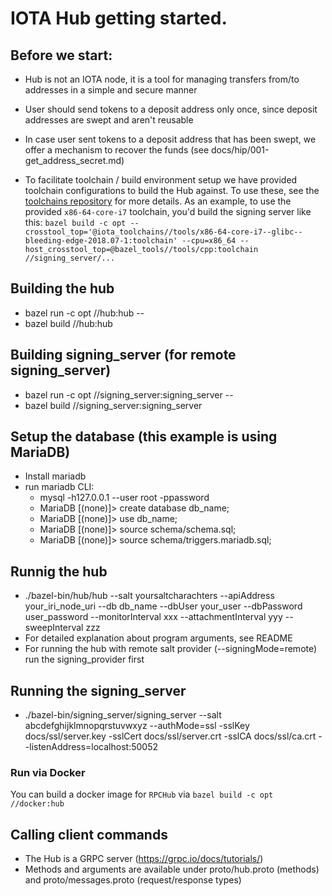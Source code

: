 # IOTA Hub getting started.

## Before we start:

- Hub is not an IOTA node, it is a tool for managing transfers from/to addresses in a simple and secure manner

- User should send tokens to a deposit address only once, since deposit addresses are swept and aren't reusable

- In case user sent tokens to a deposit address that has been swept, we offer a mechanism to recover the funds (see docs/hip/001-get_address_secret.md)

- To facilitate toolchain / build environment setup we have provided toolchain configurations to build the Hub against. To use these, see the [toolchains repository](https://github.com/iotaledger/toolchains) for more details. As an example, to use the provided `x86-64-core-i7` toolchain, you'd build the signing server like this: `bazel build -c opt --crosstool_top='@iota_toolchains//tools/x86-64-core-i7--glibc--bleeding-edge-2018.07-1:toolchain' --cpu=x86_64 --host_crosstool_top=@bazel_tools//tools/cpp:toolchain //signing_server/...`

## Building the hub

- bazel run -c opt //hub:hub -- <parameters>
- bazel build //hub:hub

## Building signing_server (for remote signing_server)

- bazel run -c opt //signing_server:signing_server -- <parameters>
- bazel build //signing_server:signing_server

## Setup the database (this example is using MariaDB)

- Install mariadb
- run mariadb CLI:
    - mysql -h127.0.0.1 --user root -ppassword
    - MariaDB [(none)]> create database db_name;
    - MariaDB [(none)]> use db_name;
    - MariaDB [(none)]> source schema/schema.sql;
    - MariaDB [(none)]> source schema/triggers.mariadb.sql;

## Runnig the hub

- ./bazel-bin/hub/hub --salt yoursaltcharachters --apiAddress your_iri_node_uri --db db_name --dbUser your_user --dbPassword user_password --monitorInterval xxx --attachmentInterval yyy --sweepInterval zzz
- For detailed explanation about program arguments, see README
- For running the hub with remote salt provider (--signingMode=remote) run the signing_provider first

## Running the signing_server
- ./bazel-bin/signing_server/signing_server --salt abcdefghijklmnopqrstuvwxyz --authMode=ssl  -sslKey docs/ssl/server.key -sslCert docs/ssl/server.crt -sslCA docs/ssl/ca.crt --listenAddress=localhost:50052

### Run via Docker
You can build a docker image for `RPCHub` via `bazel build -c opt //docker:hub`

## Calling client commands

- The Hub is a GRPC server (https://grpc.io/docs/tutorials/)
- Methods and arguments are available under proto/hub.proto (methods) and proto/messages.proto (request/response types)
